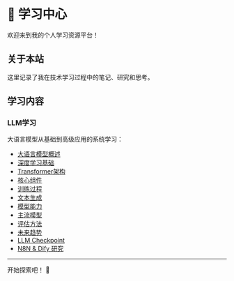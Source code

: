# 🤖 学习中心

欢迎来到我的个人学习资源平台！

## 关于本站

这里记录了我在技术学习过程中的笔记、研究和思考。

## 学习内容

### LLM学习
大语言模型从基础到高级应用的系统学习：

- [大语言模型概述](/llm/chapter01_llm_overview)
- [深度学习基础](/llm/chapter02_deep_learning)
- [Transformer架构](/llm/chapter03_transformer)
- [核心组件](/llm/chapter04_core_components)
- [训练过程](/llm/chapter05_training_process)
- [文本生成](/llm/chapter06_text_generation)
- [模型能力](/llm/chapter07_capabilities)
- [主流模型](/llm/chapter08_mainstream_models)
- [评估方法](/llm/chapter09_evaluation)
- [未来趋势](/llm/chapter10_future_trends)
- [LLM Checkpoint](/llm/llm-checkpoint)
- [N8N & Dify 研究](/llm/n8n-dify-research)

---

开始探索吧！ 🚀